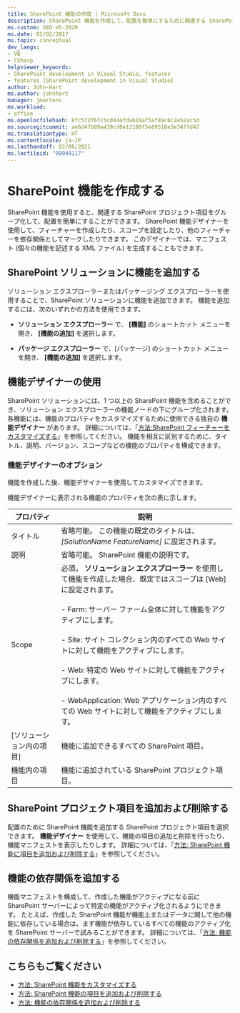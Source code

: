 ```yaml
---
title: SharePoint 機能の作成 | Microsoft Docs
description: SharePoint 機能を作成して、配置を簡単にするために関連する SharePoint プロジェクト項目をグループ化します。 SharePoint ソリューションに機能を追加します。 機能デザイナーを使用します。
ms.custom: SEO-VS-2020
ms.date: 02/02/2017
ms.topic: conceptual
dev_langs:
- VB
- CSharp
helpviewer_keywords:
- SharePoint development in Visual Studio, features
- features [SharePoint development in Visual Studio]
author: John-Hart
ms.author: johnhart
manager: jmartens
ms.workload:
- office
ms.openlocfilehash: 8fc572f6fc5c0444fda619af5af49c6c2e52ac5d
ms.sourcegitcommit: ae6d47b09a439cd0e13180f5e89510e3e347fd47
ms.translationtype: HT
ms.contentlocale: ja-JP
ms.lasthandoff: 02/08/2021
ms.locfileid: "99949117"
---
```

# <a name="create-sharepoint-features"></a>SharePoint 機能を作成する
  SharePoint 機能を使用すると、関連する SharePoint プロジェクト項目をグループ化して、配置を簡単にすることができます。 SharePoint 機能デザイナーを使用して、フィーチャーを作成したり、スコープを設定したり、他のフィーチャーを依存関係としてマークしたりできます。 このデザイナーでは、マニフェスト (個々の機能を記述する XML ファイル) を生成することもできます。

## <a name="add-features-to-the-sharepoint-solution"></a>SharePoint ソリューションに機能を追加する
 ソリューション エクスプローラーまたはパッケージング エクスプローラーを使用することで、SharePoint ソリューションに機能を追加できます。 機能を追加するには、次のいずれかの方法を使用できます。

- **ソリューション エクスプローラー** で、 **[機能]** のショートカット メニューを開き、 **[機能の追加]** を選択します。

- **パッケージ エクスプローラー** で、[パッケージ] のショートカット メニューを開き、 **[機能の追加]** を選択します。

## <a name="using-the-feature-designer"></a>機能デザイナーの使用
 SharePoint ソリューションには、1 つ以上の SharePoint 機能を含めることができ、ソリューション エクスプローラーの機能ノードの下にグループ化されます。 各機能には、機能のプロパティをカスタマイズするために使用できる独自の **機能デザイナー** があります。 詳細については、「[方法:SharePoint フィーチャーをカスタマイズする](../sharepoint/how-to-customize-a-sharepoint-feature.md)」を参照してください。 機能を相互に区別するために、タイトル、説明、バージョン、スコープなどの機能のプロパティを構成できます。

### <a name="feature-designer-options"></a>機能デザイナーのオプション
 機能を作成した後、機能デザイナーを使用してカスタマイズできます。

 機能デザイナーに表示される機能のプロパティを次の表に示します。

|プロパティ|説明|
|--------------|-----------------|
|タイトル|省略可能。 この機能の既定のタイトルは、 *[SolutionName* *FeatureName]* に設定されます。|
|説明|省略可能。 SharePoint 機能の説明です。|
|Scope|必須。 **ソリューション エクスプローラー** を使用して機能を作成した場合、既定ではスコープは [Web] に設定されます。<br /><br /> - Farm: サーバー ファーム全体に対して機能をアクティブにします。<br /><br /> - Site: サイト コレクション内のすべての Web サイトに対して機能をアクティブにします。<br /><br /> - Web: 特定の Web サイトに対して機能をアクティブにします。<br /><br /> - WebApplication: Web アプリケーション内のすべての Web サイトに対して機能をアクティブにします。|
|[ソリューション内の項目]|機能に追加できるすべての SharePoint 項目。|
|機能内の項目|機能に追加されている SharePoint プロジェクト項目。|

## <a name="add-and-remove-sharepoint-project-items"></a>SharePoint プロジェクト項目を追加および削除する
 配置のために SharePoint 機能を追加する SharePoint プロジェクト項目を選択できます。 **機能デザイナー** を使用して、機能の項目の追加と削除を行ったり、機能マニフェストを表示したりします。 詳細については、「[方法: SharePoint 機能に項目を追加および削除する](../sharepoint/how-to-add-and-remove-items-to-sharepoint-features.md)」を参照してください。

## <a name="add-feature-dependencies"></a>機能の依存関係を追加する
 機能マニフェストを構成して、作成した機能がアクティブになる前に SharePoint サーバーによって特定の機能がアクティブ化されるようにできます。 たとえば、作成した SharePoint 機能が機能上またはデータに関して他の機能に依存している場合は、まず機能が依存しているすべての機能のアクティブ化を SharePoint サーバーで試みることができます。 詳細については、「[方法: 機能の依存関係を追加および削除する](../sharepoint/how-to-add-and-remove-feature-dependencies.md)」を参照してください。

## <a name="see-also"></a>こちらもご覧ください
- [方法: SharePoint 機能をカスタマイズする](../sharepoint/how-to-customize-a-sharepoint-feature.md)
- [方法: SharePoint 機能の項目を追加および削除する](../sharepoint/how-to-add-and-remove-items-to-sharepoint-features.md)
- [方法: 機能の依存関係を追加および削除する](../sharepoint/how-to-add-and-remove-feature-dependencies.md)
